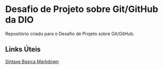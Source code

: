 # Desafio de Projeto sobre Git/GitHub da DIO
Repositório criado para o Desafio de Projeto sobre Git/GitHub.

## Links Úteis
[Sintaxe Basica Markdown](https://www.markdownguide.org/basic-syntax/)
